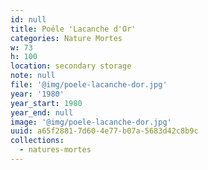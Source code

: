 ```yaml
---
id: null
title: Poële 'Lacanche d'Or'
categories: Nature Mortes
w: 73
h: 100
location: secondary storage
note: null
file: '@img/poele-lacanche-dor.jpg'
year: '1980'
year_start: 1980
year_end: null
image: '@img/poele-lacanche-dor.jpg'
uuid: a65f2881-7d60-4e77-b07a-5683d42c8b9c
collections:
  - natures-mortes
---
```


